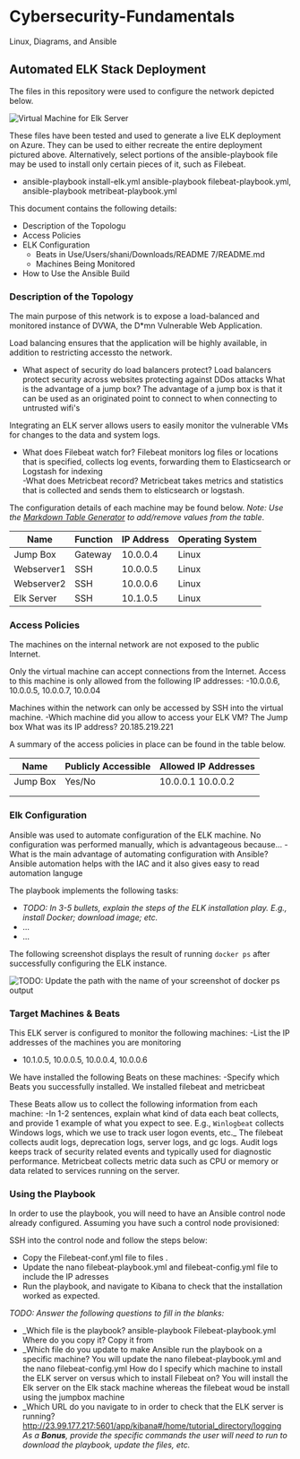 # Cybersecurity-Fundamentals
Linux, Diagrams, and Ansible
## Automated ELK Stack Deployment

The files in this repository were used to configure the network depicted below.

![Virtual Machine for Elk Server](https://drive.google.com/file/d/1pM2n5yP3j7d3UVtHTCKwpP0tOBvhQGH9/view?usp=sharing)

These files have been tested and used to generate a live ELK deployment on Azure. They can be used to either recreate the entire deployment pictured above. Alternatively, select portions of the ansible-playbook file may be used to install only certain pieces of it, such as Filebeat.

  - ansible-playbook install-elk.yml ansible-playbook filebeat-playbook.yml, ansible-playbook metribeat-playbook.yml

This document contains the following details:
- Description of the Topologu
- Access Policies
- ELK Configuration
  - Beats in Use/Users/shani/Downloads/README 7/README.md
  - Machines Being Monitored
- How to Use the Ansible Build


### Description of the Topology

The main purpose of this network is to expose a load-balanced and monitored instance of DVWA, the D*mn Vulnerable Web Application.

Load balancing ensures that the application will be highly available, in addition to restricting accessto the network.
- What aspect of security do load balancers protect? Load balancers protect security across websites protecting against DDos attacks 
What is the advantage of a jump box? The advantage of a jump box is that it can be used as an originated point to connect to when connecting to untrusted wifi's

Integrating an ELK server allows users to easily monitor the vulnerable VMs for changes to the data and system logs.
- What does Filebeat watch for? Filebeat monitors log files or locations that is specified, collects log events, forwarding them to Elasticsearch or Logstash for indexing  
-What does Metricbeat record? Metricbeat takes metrics and statistics that is collected and sends them to elsticsearch or logstash.

The configuration details of each machine may be found below.
_Note: Use the [Markdown Table Generator](http://www.tablesgenerator.com/markdown_tables) to add/remove values from the table_.

| Name     | Function | IP Address | Operating System |
|----------|----------|------------|------------------|
| Jump Box | Gateway  | 10.0.0.4   | Linux            |
|Webserver1| SSH      | 10.0.0.5   | Linux            |
|Webserver2| SSH      | 10.0.0.6   | Linux            |
|Elk Server| SSH      | 10.1.0.5   | Linux            |

### Access Policies

The machines on the internal network are not exposed to the public Internet. 

Only the virtual machine can accept connections from the Internet. Access to this machine is only allowed from the following IP addresses: 
-10.0.0.6, 10.0.0.5, 10.0.0.7, 10.0.04

Machines within the network can only be accessed by SSH into the virtual machine. 
-Which machine did you allow to access your ELK VM? The Jump box 
What was its IP address? 20.185.219.221

A summary of the access policies in place can be found in the table below.

| Name     | Publicly Accessible | Allowed IP Addresses |
|----------|---------------------|----------------------|
| Jump Box | Yes/No              | 10.0.0.1 10.0.0.2    |
|          |                     |                      |
|          |                     |                      |

### Elk Configuration

Ansible was used to automate configuration of the ELK machine. No configuration was performed manually, which is advantageous because...
-What is the main advantage of automating configuration with Ansible? Ansible automation helps with the IAC and it also gives easy to read automation languge 

The playbook implements the following tasks:
- _TODO: In 3-5 bullets, explain the steps of the ELK installation play. E.g., install Docker; download image; etc._
- ...
- ...

The following screenshot displays the result of running `docker ps` after successfully configuring the ELK instance.

![TODO: Update the path with the name of your screenshot of docker ps output](Images/docker_ps_output.png)

### Target Machines & Beats
This ELK server is configured to monitor the following machines:
-List the IP addresses of the machines you are monitoring 
- 10.1.0.5, 10.0.0.5, 10.0.0.4, 10.0.0.6

We have installed the following Beats on these machines:
-Specify which Beats you successfully installed. We installed filebeat and metricbeat 

These Beats allow us to collect the following information from each machine:
-In 1-2 sentences, explain what kind of data each beat collects, and provide 1 example of what you expect to see. E.g., `Winlogbeat` collects Windows logs, which we use to track user logon events, etc._
The filebeat collects audit logs, deprecation logs, server logs, and gc logs. Audit logs keeps track of security related events and typically used for diagnostic performance.
Metricbeat collects metric data such as CPU or memory or data related to services running on the server. 
### Using the Playbook
In order to use the playbook, you will need to have an Ansible control node already configured. Assuming you have such a control node provisioned: 

SSH into the control node and follow the steps below:
- Copy the Filebeat-conf.yml file to files .
- Update the nano filebeat-playbook.yml and filebeat-config.yml file to include the IP adresses 
- Run the playbook, and navigate to Kibana to check that the installation worked as expected.

_TODO: Answer the following questions to fill in the blanks:_
- _Which file is the playbook? ansible-playbook Filebeat-playbook.yml Where do you copy it? Copy it from 
- _Which file do you update to make Ansible run the playbook on a specific machine? You will update the nano filebeat-playbook.yml and the nano filebeat-config.yml How do I specify which machine to install the ELK server on versus which to install Filebeat on? You will install the Elk server on the Elk stack machine whereas the filebeat woud be install using the jumpbox machine 
- _Which URL do you navigate to in order to check that the ELK server is running? http://23.99.177.217:5601/app/kibana#/home/tutorial_directory/logging
_As a **Bonus**, provide the specific commands the user will need to run to download the playbook, update the files, etc._

